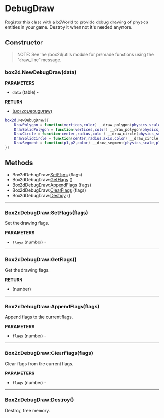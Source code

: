 # DebugDraw
Register this class with a b2World to provide debug drawing of physics
entities in your game.
Destroy it when not it's needed anymore.

## Constructor
> NOTE: See the /box2d/utils module for premade functions using the "draw_line" message.
### box2d.NewDebugDraw(data)

**PARAMETERS**
* `data` (table) -

**RETURN**
* [(Box2dDebugDraw)](DebugDraw.md)

```lua
box2d.NewDebugDraw({
	DrawPolygon = function(vertices,color) __draw_polygon(physics_scale,vertices,color) end,
	DrawSolidPolygon = function(vertices,color) __draw_polygon(physics_scale,vertices,color) end,
	DrawCircle = function(center,radius,color) __draw_circle(physics_scale,center,radius,nil,color) end,
	DrawSolidCircle = function(center,radius,axis,color) __draw_circle(physics_scale,center,radius,axis,color) end,
	DrawSegment = function(p1,p2,color) __draw_segment(physics_scale,p1,p2,color) end,
})
```

## Methods

* Box2dDebugDraw:[SetFlags](#box2ddebugdrawsetflagsflags) (flags)
* Box2dDebugDraw:[GetFlags](#box2ddebugdrawgetflags) ()
* Box2dDebugDraw:[AppendFlags](#box2ddebugdrawappendflagsflags) (flags)
* Box2dDebugDraw:[ClearFlags](#box2ddebugdrawclearflagsflags) (flags)
* Box2dDebugDraw:[Destroy](#box2ddebugdrawdestroy) ()

---
### Box2dDebugDraw:SetFlags(flags)
Set the drawing flags.

**PARAMETERS**
* `flags` (number) -

---
### Box2dDebugDraw:GetFlags()
Get the drawing flags.

**RETURN**
* (number)

---
### Box2dDebugDraw:AppendFlags(flags)
Append flags to the current flags.

**PARAMETERS**
* `flags` (number) -

---
### Box2dDebugDraw:ClearFlags(flags)
Clear flags from the current flags.

**PARAMETERS**
* `flags` (number) -

---
### Box2dDebugDraw:Destroy()
Destroy, free memory.
